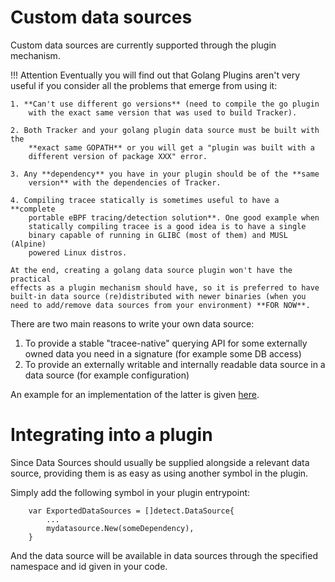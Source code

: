 # Custom data sources

Custom data sources are currently supported through the plugin mechanism.

!!! Attention
    Eventually you will find out that Golang Plugins aren't very useful if
    you consider all the problems that emerge from using it:

    1. **Can't use different go versions** (need to compile the go plugin
        with the exact same version that was used to build Tracker).

    2. Both Tracker and your golang plugin data source must be built with the
        **exact same GOPATH** or you will get a "plugin was built with a
        different version of package XXX" error.

    3. Any **dependency** you have in your plugin should be of the **same
        version** with the dependencies of Tracker.

    4. Compiling tracee statically is sometimes useful to have a **complete
        portable eBPF tracing/detection solution**. One good example when
        statically compiling tracee is a good idea is to have a single
        binary capable of running in GLIBC (most of them) and MUSL (Alpine)
        powered Linux distros.

    At the end, creating a golang data source plugin won't have the practical
    effects as a plugin mechanism should have, so it is preferred to have
    built-in data source (re)distributed with newer binaries (when you
    need to add/remove data sources from your environment) **FOR NOW**.

There are two main reasons to write your own data source:

1. To provide a stable "tracee-native" querying API for some externally owned data you need in a signature (for example some DB access)
1. To provide an externally writable and internally readable data source in a data source (for example configuration)

An example for an implementation of the latter is given [here](./write.md).

# Integrating into a plugin

Since Data Sources should usually be supplied alongside a relevant data source, providing them is as easy
as using another symbol in the plugin.

Simply add the following symbol in your plugin entrypoint:
```golang
    var ExportedDataSources = []detect.DataSource{
        ...
        mydatasource.New(someDependency),
    }
```

And the data source will be available in data sources through the specified namespace and id given
in your code.
